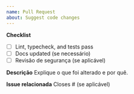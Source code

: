 ```yaml
---
name: Pull Request
about: Suggest code changes
---
```


**Checklist**

- [ ] Lint, typecheck, and tests pass
- [ ] Docs updated (se necessário)
- [ ] Revisão de segurança (se aplicável)

**Descrição**
Explique o que foi alterado e por quê.

**Issue relacionada**
Closes # (se aplicável)
